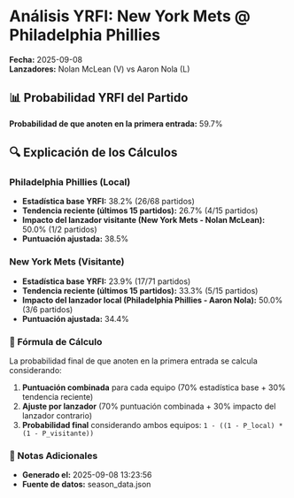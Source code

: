 # Análisis YRFI: New York Mets @ Philadelphia Phillies

**Fecha:** 2025-09-08  
**Lanzadores:** Nolan McLean (V) vs Aaron Nola (L)

## 📊 Probabilidad YRFI del Partido

**Probabilidad de que anoten en la primera entrada:** 59.7%

## 🔍 Explicación de los Cálculos

### Philadelphia Phillies (Local)
- **Estadística base YRFI:** 38.2% (26/68 partidos)
- **Tendencia reciente (últimos 15 partidos):** 26.7% (4/15 partidos)
- **Impacto del lanzador visitante (New York Mets - Nolan McLean):** 50.0% (1/2 partidos)
- **Puntuación ajustada:** 38.5%

### New York Mets (Visitante)
- **Estadística base YRFI:** 23.9% (17/71 partidos)
- **Tendencia reciente (últimos 15 partidos):** 33.3% (5/15 partidos)
- **Impacto del lanzador local (Philadelphia Phillies - Aaron Nola):** 50.0% (3/6 partidos)
- **Puntuación ajustada:** 34.4%

### 📝 Fórmula de Cálculo

La probabilidad final de que anoten en la primera entrada se calcula considerando:
1. **Puntuación combinada** para cada equipo (70% estadística base + 30% tendencia reciente)
2. **Ajuste por lanzador** (70% puntuación combinada + 30% impacto del lanzador contrario)
3. **Probabilidad final** considerando ambos equipos: `1 - ((1 - P_local) * (1 - P_visitante))`

### 📌 Notas Adicionales

- **Generado el:** 2025-09-08 13:23:56
- **Fuente de datos:** season_data.json
